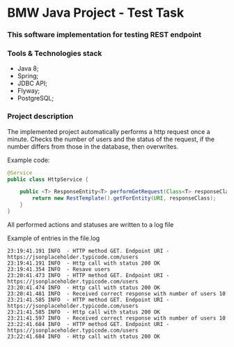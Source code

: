 # BMW Java Project - Test Task

### This software implementation for testing REST endpoint

### Tools & Technologies stack

* Java 8;
* Spring;
* JDBC API;
* Flyway;
* PostgreSQL;

### Project description

The implemented project automatically performs a http request once a minute. Checks the number of
users and the status of the request, if the number differs from those in the database, then
overwrites.

Example code:

```java
@Service
public class HttpService {

    public <T> ResponseEntity<T> performGetRequest(Class<T> responseClass, String URI) {
        return new RestTemplate().getForEntity(URI, responseClass);
    }
}
```


All performed actions and statuses are written to a log file

Example of entries in the file.log
```
23:19:41.191 INFO  - HTTP method GET. Endpoint URI - https://jsonplaceholder.typicode.com/users
23:19:41.191 INFO  - Http call with status 200 OK
23:19:41.354 INFO  - Resave users
23:20:41.473 INFO  - HTTP method GET. Endpoint URI - https://jsonplaceholder.typicode.com/users
23:20:41.474 INFO  - Http call with status 200 OK
23:20:41.481 INFO  - Received correct response with number of users 10
23:21:41.585 INFO  - HTTP method GET. Endpoint URI - https://jsonplaceholder.typicode.com/users
23:21:41.585 INFO  - Http call with status 200 OK
23:21:41.597 INFO  - Received correct response with number of users 10
23:22:41.684 INFO  - HTTP method GET. Endpoint URI - https://jsonplaceholder.typicode.com/users
23:22:41.684 INFO  - Http call with status 200 OK
```